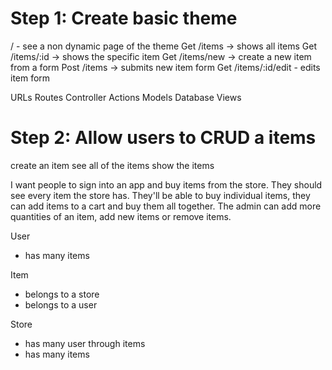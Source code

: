 # Step 1: Create basic theme

/ - see a non dynamic page of the theme
Get /items -> shows all items
Get /items/:id -> shows the specific item
Get /items/new -> create a new item from a form
Post /items -> submits new item form
Get /items/:id/edit - edits item form

URLs
Routes
Controller Actions
Models
Database
Views



# Step 2: Allow users to CRUD a items

create an item
see all of the items
show the items

I want people to sign into an app and buy items from the store. They should see every item the store has.
They'll be able to buy individual items, they can add items to a cart and buy them all together. The admin can add more quantities of an item, add new items or remove items.

User
  - has many items

Item
  - belongs to a store
  - belongs to a user

Store
  - has many user through items
  - has many items
